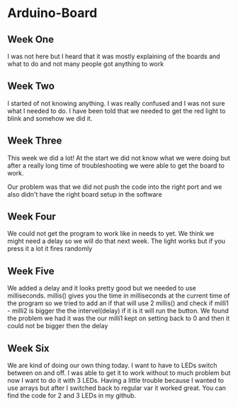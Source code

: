 # Arduino-Board
## Week One
I was not here but I heard that it was mostly explaining of the boards and what to do and not many people got anything to work
## Week Two
I started of not knowing anything. I was really confused and I was not sure what I needed to do.
I have been told that we needed to get the red light to blink and somehow we did it.
## Week Three
This week we did a lot! At the start we did not know what we were doing 
but after a really long time of troubleshooting we were able to get the board to work.

Our problem was that we did not push the code into the right port and we also didn't have the right board setup in the software
## Week Four
We could not get the program to work like in needs to yet. We think we might need a delay so we will do that next week. The light works but if you press it a lot it fires randomly
## Week Five
We added a delay and it looks pretty good but we needed to use milliseconds. millis() gives you the time in milliseconds at the current time of the program so we tried to add an if that will use 2 millis() and check if milli1 - milli2 is bigger the the intervel(delay) if it is it will run the button. We found the problem we had it was the our milli1 kept on setting back to 0 and then it could not be bigger then the delay
## Week Six
We are kind of doing our own thing today. I want to have to LEDs switch between on and off. I was able to get it to work without to much problem but now I want to do it with 3 LEDs. Having a little trouble because I wanted to use arrays but after I switched back to regular var it worked great. You can find the code for 2 and 3 LEDs in my github.
